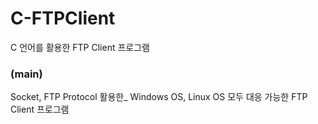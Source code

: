 # C-FTPClient
C 언어를 활용한 FTP Client 프로그램

### (main)
Socket, FTP Protocol 활용한_
Windows OS, Linux OS 모두 대응 가능한 FTP Client 프로그램

